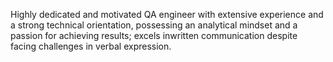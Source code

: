 Highly dedicated and motivated QA engineer with extensive experience and a strong technical orientation, possessing an analytical mindset and a passion for achieving results; excels inwritten communication despite facing challenges in verbal expression.